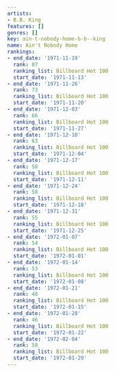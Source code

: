 ```yaml
---
artists:
- B.B. King
features: []
genres: []
key: ain-t-nobody-home-b-b--king
name: Ain't Nobody Home
rankings:
- end_date: '1971-11-19'
  rank: 87
  ranking_list: Billboard Hot 100
  start_date: '1971-11-13'
- end_date: '1971-11-26'
  rank: 73
  ranking_list: Billboard Hot 100
  start_date: '1971-11-20'
- end_date: '1971-12-03'
  rank: 66
  ranking_list: Billboard Hot 100
  start_date: '1971-11-27'
- end_date: '1971-12-10'
  rank: 63
  ranking_list: Billboard Hot 100
  start_date: '1971-12-04'
- end_date: '1971-12-17'
  rank: 58
  ranking_list: Billboard Hot 100
  start_date: '1971-12-11'
- end_date: '1971-12-24'
  rank: 58
  ranking_list: Billboard Hot 100
  start_date: '1971-12-18'
- end_date: '1971-12-31'
  rank: 55
  ranking_list: Billboard Hot 100
  start_date: '1971-12-25'
- end_date: '1972-01-07'
  rank: 54
  ranking_list: Billboard Hot 100
  start_date: '1972-01-01'
- end_date: '1972-01-14'
  rank: 53
  ranking_list: Billboard Hot 100
  start_date: '1972-01-08'
- end_date: '1972-01-21'
  rank: 48
  ranking_list: Billboard Hot 100
  start_date: '1972-01-15'
- end_date: '1972-01-28'
  rank: 46
  ranking_list: Billboard Hot 100
  start_date: '1972-01-22'
- end_date: '1972-02-04'
  rank: 58
  ranking_list: Billboard Hot 100
  start_date: '1972-01-29'
---
```


